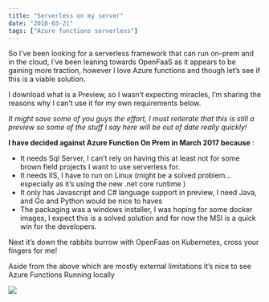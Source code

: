 ```yaml
---
title: "Serverless on my server"
date: "2018-03-21"
tags: ["Azure functions serverless"]
---
```


So I’ve been looking for a serverless framework that can run on-prem and in the cloud, I’ve been leaning towards OpenFaaS as it appears to be gaining more traction, however I love Azure functions and though let’s see if this is a viable solution.

I download what is a Preview, so I wasn’t expecting miracles, I’m sharing the reasons why I can’t use it for my own requirements below.

_It might save some of you guys the effort, I must reiterate that this is still a preview so some of the stuff I say here will be out of date really quickly!_

**I have decided against Azure Function On Prem in March 2017 because** :

  * It needs Sql Server, I can’t rely on having this at least not for some brown field projects I want to use serverless for. 
  * It needs IIS, I have to run on Linux (might be a solved problem… especially as it’s using the new .net core runtime ) 
  * It only has Javascript and C# language support in preview, I need Java, and Go and Python would be nice to haves 
  * The packaging was a windows installer, I was hoping for some docker images, I expect this is a solved solution and for now the MSI is a quick win for the developers. 

Next it’s down the rabbits burrow with OpenFaas on Kubernetes, cross your fingers for me!

Aside from the above which are mostly external limitations it’s nice to see Azure Functions Running locally

![](/images//images/image_thumb_440.png)
